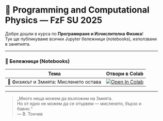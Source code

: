 # 🐍 Programming and Computational Physics — FzF SU 2025

Добре дошли в курса по **Програмиране и Изчислителна Физика**!  
Тук ще публикуваме всички Jupyter бележници (notebooks), използвани в занятията.

---

### 📗 Бележници (Notebooks)

| Тема | Отвори в Colab |
|------|----------------|
| 🧠 Физикът и Змията: Мисленето остава | [![Open In Colab]([https://colab.research.google.com/assets/colab-badge.svg)](https://colab.research.google.com/github/VesselinTonchev/Programming-and-Computational-Physics-FzF-SU-2025_Tonchev/blob/main/Fizikat_i_Zmiyata_Misleneto_Ostava.ipynb) |](https://colab.research.google.com/drive/1YjjW53sYu_kmopINsmZvPZKF2g_yqqfK?usp=sharing)

---

> „Много неща можем да възложим на Змията.  
> Но от едно не можем да се отървем — мисленето, бързо и бавно.“  
> — В. Тончев
